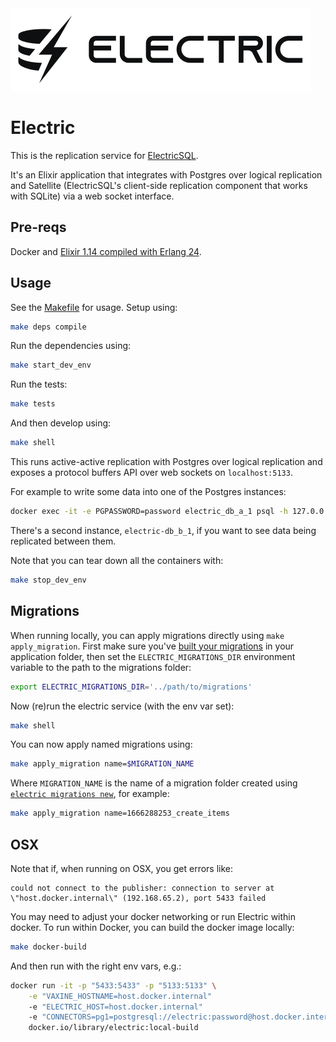 <a href="https://electric-sql.com">
  <picture>
    <source media="(prefers-color-scheme: dark)"
        srcset="https://raw.githubusercontent.com/electric-sql/meta/main/identity/ElectricSQL-logo-light-trans.svg"
    />
    <source media="(prefers-color-scheme: light)"
        srcset="https://raw.githubusercontent.com/electric-sql/meta/main/identity/ElectricSQL-logo-black.svg"
    />
    <img alt="ElectricSQL logo"
        src="https://raw.githubusercontent.com/electric-sql/meta/main/identity/ElectricSQL-logo-black.svg"
    />
  </picture>
</a>

# Electric

This is the replication service for [ElectricSQL](https://electric-sql.com).

It's an Elixir application that integrates with Postgres over logical replication and Satellite (ElectricSQL's client-side replication component that works with SQLite) via a web socket interface.

## Pre-reqs

Docker and [Elixir 1.14 compiled with Erlang 24](https://thinkingelixir.com/install-elixir-using-asdf/).

## Usage

See the [Makefile](./Makefile) for usage. Setup using:

```sh
make deps compile
```

Run the dependencies using:

```sh
make start_dev_env
```

Run the tests:

```sh
make tests
```

And then develop using:

```sh
make shell
```

This runs active-active replication with Postgres over logical replication and exposes a protocol buffers API over web sockets on `localhost:5133`.

For example to write some data into one of the Postgres instances:

```sh
docker exec -it -e PGPASSWORD=password electric_db_a_1 psql -h 127.0.0.1 -U electric -d electric
```

There's a second instance, `electric-db_b_1`, if you want to see data being replicated between them.

Note that you can tear down all the containers with:

```sh
make stop_dev_env
```

## Migrations

When running locally, you can apply migrations directly using `make apply_migration`. First make sure you've [built your migrations](https://electric-sql.com/docs/usage/migrations) in your application folder, then set the `ELECTRIC_MIGRATIONS_DIR` environment variable to the path to the migrations folder:

```sh
export ELECTRIC_MIGRATIONS_DIR='../path/to/migrations'
```

Now (re)run the electric service (with the env var set):

```sh
make shell
```

You can now apply named migrations using:

```sh
make apply_migration name=$MIGRATION_NAME
```

Where `MIGRATION_NAME` is the name of a migration folder created using [`electric migrations new`](https://electric-sql.com/docs/usage/migrations#2-schema-evolution), for example:

```sh
make apply_migration name=1666288253_create_items
```

## OSX

Note that if, when running on OSX, you get errors like:

```
could not connect to the publisher: connection to server at \"host.docker.internal\" (192.168.65.2), port 5433 failed
```

You may need to adjust your docker networking or run Electric within docker. To run within Docker, you can build the docker image locally:

```sh
make docker-build
```

And then run with the right env vars, e.g.:

```sh
docker run -it -p "5433:5433" -p "5133:5133" \
    -e "VAXINE_HOSTNAME=host.docker.internal"
    -e "ELECTRIC_HOST=host.docker.internal"
    -e "CONNECTORS=pg1=postgresql://electric:password@host.docker.internal:54321/electric;pg2=postgresql://electric:password@host.docker.internal:54322/electric" \
    docker.io/library/electric:local-build
```
